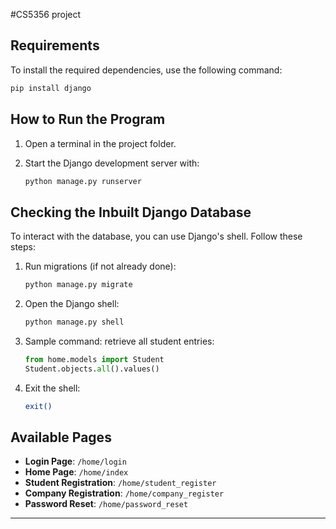 #CS5356 project

## Requirements
To install the required dependencies, use the following command:

```bash
pip install django
```

## How to Run the Program
1. Open a terminal in the project folder.
2. Start the Django development server with:

   ```bash
   python manage.py runserver
   ```

## Checking the Inbuilt Django Database
To interact with the database, you can use Django's shell. Follow these steps:

1. Run migrations (if not already done):

   ```bash
   python manage.py migrate
   ```

2. Open the Django shell:

   ```bash
   python manage.py shell
   ```

3. Sample command: retrieve all student entries:

   ```python
   from home.models import Student
   Student.objects.all().values()
   ```

4. Exit the shell:

   ```bash
   exit()
   ```

## Available Pages
- **Login Page**: `/home/login`
- **Home Page**: `/home/index`
- **Student Registration**: `/home/student_register`
- **Company Registration**: `/home/company_register`
- **Password Reset**: `/home/password_reset`

---
